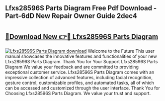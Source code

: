 ## Lfxs28596S Parts Diagram Free Pdf Download - Part-6dD New Repair Owner Guide 2dec4

# <h2><a href="http://dfnlgta.blite.top/?on=Lfxs28596S+Parts+Diagram">🔗Download New 👉🔴 Lfxs28596S Parts Diagram</a></h2>

[![Lfxs28596S Parts Diagram download](https://i.imgur.com/lujVjoI.png)](http://dfnlgta.blite.top/?on=Lfxs28596S+Parts+Diagram)
Welcome to the Future This user manual showcases the innovative features and functionalities of your new Lfxs28596S Parts Diagram. Thank You for Your Support Lfxs28596S Parts Diagram We value your feedback and are committed to providing exceptional customer service. Lfxs28596S Parts Diagram comes with an impressive collection of advanced features, including facial recognition, gesture control, customizable profiles, and automated tasks, all of which can be accessed and customized through the user interface. Thank You for Choosing Lfxs28596S Parts Diagram. We value your trust and support.
